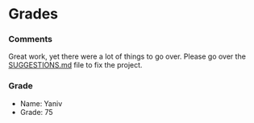 # Grades

### Comments
Great work, yet there were a lot of things to go over. Please go over the   [SUGGESTIONS.md](./SUGGESTIONS.md) file to fix the project.

### Grade

- Name: Yaniv
- Grade: 75
